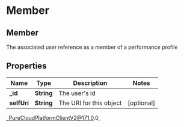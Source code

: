 # Member

## Member
The associated user reference as a member of a performance profile

## Properties

|Name | Type | Description | Notes|
|------------ | ------------- | ------------- | -------------|
| **_id** | **String** | The user&#39;s id | |
| **selfUri** | **String** | The URI for this object | [optional] |



_PureCloudPlatformClientV2@171.0.0_
